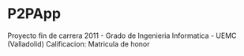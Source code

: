 # P2PApp
 Proyecto fin de carrera 2011 - Grado de Ingenieria Informatica - UEMC (Valladolid)
 Calificacion: Matricula de honor
